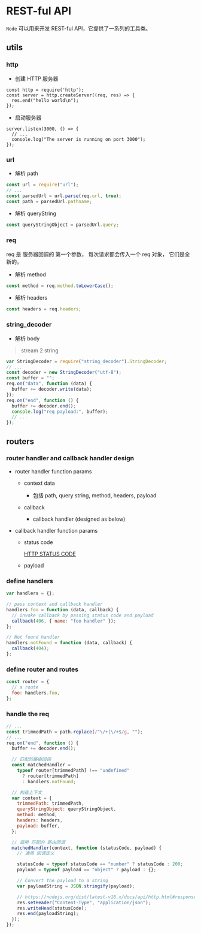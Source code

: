 # REST-ful API

`Node` 可以用来开发 REST-ful API，它提供了一系列的工具类。

## utils

### http

- 创建 HTTP 服务器

```js{1}
const http = require('http');
const server = http.createServer((req, res) => {
  res.end("hello world\n");
});
```

- 启动服务器

```js{1}
server.listen(3000, () => {
  // ...
  console.log("The server is running on port 3000");
});
```

### url

- 解析 path

```js
const url = require("url");
// ...
const parsedUrl = url.parse(req.url, true);
const path = parsedUrl.pathname;
```

- 解析 queryString

```js
const queryStringObject = parsedUrl.query;
```

### req

req 是 服务器回调的 第一个参数， 每次请求都会传入一个 req 对象， 它们是全新的。

- 解析 method

```js
const method = req.method.toLowerCase();
```

- 解析 headers

```js
const headers = req.headers;
```

### string_decoder

- 解析 body

> stream 2 string

```js
var StringDecoder = require("string_decoder").StringDecoder;
// ...
const decoder = new StringDecoder("utf-8");
const buffer = "";
req.on("data", function (data) {
  buffer += decoder.write(data);
});
req.on("end", function () {
  buffer += decoder.end();
  console.log("req payload:", buffer);
  // ...
});
```

## routers

### router handler and callback handler design

- router handler function params

  - context data

    - 包括 path, query string, method, headers, payload

  - callback
    - callback handler (designed as below)

- callback handler function params

  - status code

    [HTTP STATUS CODE](https://github.com/prettymuchbryce/http-status-codes)

  - payload

### define handlers

```js
var handlers = {};

// pass context and callback handler
handlers.foo = function (data, callback) {
  // invoke callback by passing status code and payload
  callback(406, { name: "foo handler" });
};

// Not found handler
handlers.notFound = function (data, callback) {
  callback(404);
};
```

### define router and routes

```js
const router = {
  // a route
  foo: handlers.foo,
};
```

### handle the req

```js
// ...
const trimmedPath = path.replace(/^\/+|\/+$/g, "");
// ...
req.on("end", function () {
  buffer += decoder.end();

  // 匹配的路由回调
  const matchedHandler =
    typeof router[trimmedPath] !== "undefined"
      ? router[trimmedPath]
      : handlers.notFound;

  // 构造上下文
  var context = {
    trimmedPath: trimmedPath,
    queryStringObject: queryStringObject,
    method: method,
    headers: headers,
    payload: buffer,
  };

  // 调用 匹配的 路由回调
  matchedHandler(context, function (statusCode, payload) {
    // 通用 回调定义

    statusCode = typeof statusCode == "number" ? statusCode : 200;
    payload = typeof payload == "object" ? payload : {};

    // Convert the payload to a string
    var payloadString = JSON.stringify(payload);

    // https://nodejs.org/dist/latest-v18.x/docs/api/http.html#responsewriteheadstatuscode-statusmessage-headers
    res.setHeader("Content-Type", "application/json");
    res.writeHead(statusCode);
    res.end(payloadString);
  });
});
```

###
